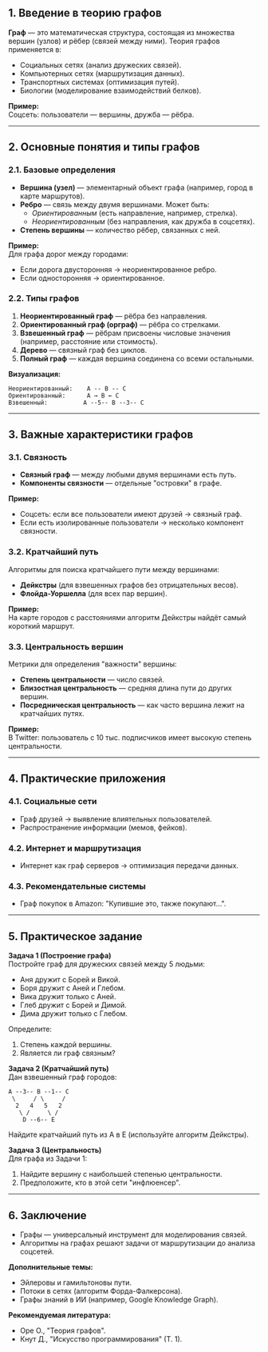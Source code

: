 ## **1. Введение в теорию графов**  
**Граф** — это математическая структура, состоящая из множества вершин (узлов) и рёбер (связей между ними). Теория графов применяется в:  
- Социальных сетях (анализ дружеских связей).  
- Компьютерных сетях (маршрутизация данных).  
- Транспортных системах (оптимизация путей).  
- Биологии (моделирование взаимодействий белков).  

**Пример:**  
Соцсеть: пользователи — вершины, дружба — рёбра.  

---

## **2. Основные понятия и типы графов**  
### **2.1. Базовые определения**  
- **Вершина (узел)** — элементарный объект графа (например, город в карте маршрутов).  
- **Ребро** — связь между двумя вершинами. Может быть:  
  - *Ориентированным* (есть направление, например, стрелка).  
  - *Неориентированным* (без направления, как дружба в соцсетях).  
- **Степень вершины** — количество рёбер, связанных с ней.  

**Пример:**  
Для графа дорог между городами:  
- Если дорога двусторонняя → неориентированное ребро.  
- Если односторонняя → ориентированное.  

### **2.2. Типы графов**  
1. **Неориентированный граф** — рёбра без направления.  
2. **Ориентированный граф (орграф)** — рёбра со стрелками.  
3. **Взвешенный граф** — рёбрам присвоены числовые значения (например, расстояние или стоимость).  
4. **Дерево** — связный граф без циклов.  
5. **Полный граф** — каждая вершина соединена со всеми остальными.  

**Визуализация:**  
```plaintext
Неориентированный:    A -- B -- C  
Ориентированный:      A → B ← C  
Взвешенный:          A --5-- B --3-- C  
```

---

## **3. Важные характеристики графов**  
### **3.1. Связность**  
- **Связный граф** — между любыми двумя вершинами есть путь.  
- **Компоненты связности** — отдельные "островки" в графе.  

**Пример:**  
- Соцсеть: если все пользователи имеют друзей → связный граф.  
- Если есть изолированные пользователи → несколько компонент связности.  

### **3.2. Кратчайший путь**  
Алгоритмы для поиска кратчайшего пути между вершинами:  
- **Дейкстры** (для взвешенных графов без отрицательных весов).  
- **Флойда-Уоршелла** (для всех пар вершин).  

**Пример:**  
На карте городов с расстояниями алгоритм Дейкстры найдёт самый короткий маршрут.  

### **3.3. Центральность вершин**  
Метрики для определения "важности" вершины:  
- **Степень центральности** — число связей.  
- **Близостная центральность** — средняя длина пути до других вершин.  
- **Посредническая центральность** — как часто вершина лежит на кратчайших путях.  

**Пример:**  
В Twitter: пользователь с 10 тыс. подписчиков имеет высокую степень центральности.  

---

## **4. Практические приложения**  
### **4.1. Социальные сети**  
- Граф друзей → выявление влиятельных пользователей.  
- Распространение информации (мемов, фейков).  

### **4.2. Интернет и маршрутизация**  
- Интернет как граф серверов → оптимизация передачи данных.  

### **4.3. Рекомендательные системы**  
- Граф покупок в Amazon: "Купившие это, также покупают...".  

---

## **5. Практическое задание**  
**Задача 1 (Построение графа)**  
Постройте граф для дружеских связей между 5 людьми:  
- Аня дружит с Борей и Викой.  
- Боря дружит с Аней и Глебом.  
- Вика дружит только с Аней.  
- Глеб дружит с Борей и Димой.  
- Дима дружит только с Глебом.  

Определите:  
1. Степень каждой вершины.  
2. Является ли граф связным?  

**Задача 2 (Кратчайший путь)**  
Дан взвешенный граф городов:  
```plaintext
A --3-- B --1-- C  
 \     / \     /  
  2   4   5   2  
   \ /     \ /  
    D --6-- E  
```
Найдите кратчайший путь из A в E (используйте алгоритм Дейкстры).  

**Задача 3 (Центральность)**  
Для графа из Задачи 1:  
1. Найдите вершину с наибольшей степенью центральности.  
2. Предположите, кто в этой сети "инфлюенсер".  

---

## **6. Заключение**  
- Графы — универсальный инструмент для моделирования связей.  
- Алгоритмы на графах решают задачи от маршрутизации до анализа соцсетей.  

**Дополнительные темы:**  
- Эйлеровы и гамильтоновы пути.  
- Потоки в сетях (алгоритм Форда-Фалкерсона).  
- Графы знаний в ИИ (например, Google Knowledge Graph).  

**Рекомендуемая литература:**  
- Оре О., "Теория графов".  
- Кнут Д., "Искусство программирования" (Т. 1).  
